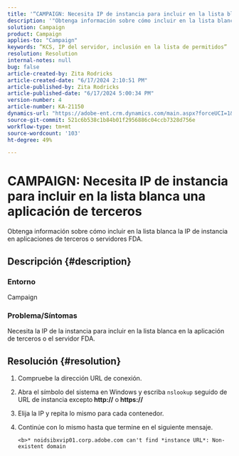 ```yaml
---
title: '“CAMPAIGN: Necesita IP de instancia para incluir en la lista blanca una aplicación de terceros”'
description: '"Obtenga información sobre cómo incluir en la lista blanca la IP de instancia en una aplicación de terceros o un servidor FDA".'
solution: Campaign
product: Campaign
applies-to: "Campaign"
keywords: “KCS, IP del servidor, inclusión en la lista de permitidos”
resolution: Resolution
internal-notes: null
bug: false
article-created-by: Zita Rodricks
article-created-date: "6/17/2024 2:10:51 PM"
article-published-by: Zita Rodricks
article-published-date: "6/17/2024 5:00:34 PM"
version-number: 4
article-number: KA-21150
dynamics-url: "https://adobe-ent.crm.dynamics.com/main.aspx?forceUCI=1&pagetype=entityrecord&etn=knowledgearticle&id=fdafc460-b32c-ef11-840a-002248084fbb"
source-git-commit: 521c6b538c1b84b01f2956886c04ccb7328d756e
workflow-type: tm+mt
source-wordcount: '103'
ht-degree: 49%

---
```


# CAMPAIGN: Necesita IP de instancia para incluir en la lista blanca una aplicación de terceros


Obtenga información sobre cómo incluir en la lista blanca la IP de instancia en aplicaciones de terceros o servidores FDA.

## Descripción {#description}


### <b>Entorno</b>

Campaign

### <b>Problema/Síntomas</b>

Necesita la IP de la instancia para incluir en la lista blanca en la aplicación de terceros o el servidor FDA.


## Resolución {#resolution}


1. Compruebe la dirección URL de conexión.
2. Abra el símbolo del sistema en Windows y escriba `nslookup` seguido de URL de instancia excepto<b> http://</b> o<b> https://</b>
3. Elija la IP y repita lo mismo para cada contenedor.
4. Continúe con lo mismo hasta que termine en el siguiente mensaje.

   `<b>* noidsibxvip01.corp.adobe.com can't find *instance URL*: Non-existent domain`

